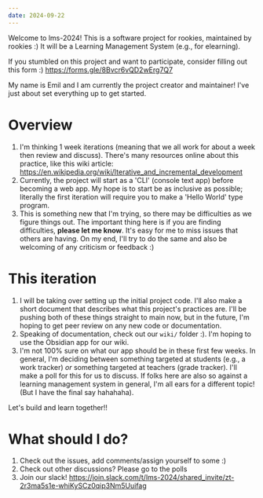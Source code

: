 ```yaml
---
date: 2024-09-22
---
```


Welcome to lms-2024! This is a software project for rookies, maintained by rookies :) It will be a Learning Management System (e.g., for elearning).

If you stumbled on this project and want to participate, consider  filling out this form :) https://forms.gle/8Bvcr6vQD2wErg7Q7

My name is Emil and I am currently the project creator and maintainer! I've just about set everything up to get started.

# Overview
1. I'm thinking 1 week iterations (meaning that we all work for about a week then review and discuss). There's many resources online about this practice, like this wiki article: https://en.wikipedia.org/wiki/Iterative_and_incremental_development
2. Currently, the project will start as a 'CLI' (console text app) before becoming a web app. My hope is to start be as inclusive as possible; literally the first iteration will require you to make a 'Hello World' type program.
3. This is something new that I'm trying, so there may be difficulties as we figure things out. The important thing here is if you are finding difficulties, **please let me know**. It's easy for me to miss issues that others are having. On my end, I'll try to do the same and also be welcoming of any criticism or feedback :)

# This iteration
1. I will be taking over setting up the initial project code. I'll also make a short document that describes what this project's practices are. I'll be pushing both of these things straight to main now, but in the future, I'm hoping to get peer review on any new code or documentation.
2. Speaking of documentation, check out our `wiki/` folder :). I'm hoping to use the Obsidian app for our wiki.
3. I'm not 100% sure on what our app should be in these first few weeks. In general, I'm deciding between something targeted at students (e.g., a work tracker) _or_ something targeted at teachers (grade tracker). I'll make a poll for this for us to discuss. If folks here are also so against a learning management system in general, I'm all ears for a different topic! (But I have the final say hahahaha).

Let's build and learn together!!

# What should I do?
1. Check out the issues, add comments/assign yourself to some :)
2. Check out other discussions? Please go to the polls
3. Join our slack! https://join.slack.com/t/lms-2024/shared_invite/zt-2r3ma5s1e-whiKySCz0qip3Nm5Uuifag